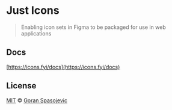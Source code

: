 # Just Icons

> Enabling icon sets in Figma to be packaged for use in web applications

## Docs

[https://icons.fyi/docs](https://icons.fyi/docs)

## License

[MIT](https://github.com/gorango/just-icons/blob/main/license) © [Goran Spasojevic](https://github.com/gorango)


